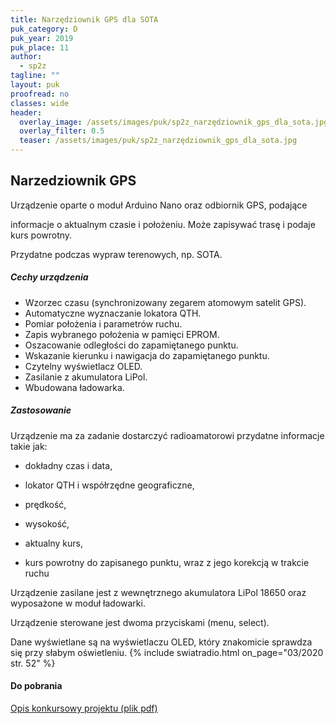 ```yaml
---
title: Narzędziownik GPS dla SOTA
puk_category: D
puk_year: 2019
puk_place: 11
author: 
  - sp2z
tagline: ""
layout: puk
proofread: no
classes: wide
header:
  overlay_image: /assets/images/puk/sp2z_narzędziownik_gps_dla_sota.jpg
  overlay_filter: 0.5
  teaser: /assets/images/puk/sp2z_narzędziownik_gps_dla_sota.jpg
---
```






 







Narzedziownik GPS
-----------------





 Urządzenie oparte o moduł Arduino Nano oraz odbiornik GPS, podające

 informacje o aktualnym czasie i położeniu. Może zapisywać trasę i podaje kurs powrotny.

 Przydatne podczas wypraw terenowych, np. SOTA.




##### Cechy urządzenia




* Wzorzec czasu (synchronizowany zegarem atomowym satelit GPS).
* Automatyczne wyznaczanie lokatora QTH.
* Pomiar położenia i parametrów ruchu.
* Zapis wybranego położenia w pamięci EPROM.
* Oszacowanie odległości do zapamiętanego punktu.
* Wskazanie kierunku i nawigacja do zapamiętanego punktu.
* Czytelny wyświetlacz OLED.
* Zasilanie z akumulatora LiPol.
* Wbudowana ładowarka.




##### Zastosowanie


Urządzenie ma za zadanie dostarczyć radioamatorowi przydatne informacje takie jak:



* dokładny czas i data,

 * lokator QTH i współrzędne geograficzne,

 * prędkość,

 * wysokość,

 * aktualny kurs,

 * kurs powrotny do zapisanego punktu, wraz z jego korekcją w trakcie ruchu









Urządzenie zasilane jest z wewnętrznego akumulatora LiPol 18650 oraz wyposażone w moduł ładowarki.

Urządzenie sterowane jest dwoma przyciskami (menu, select).

Dane wyświetlane są na wyświetlaczu OLED, który znakomicie sprawdza się przy słabym oświetleniu.
{% include swiatradio.html on_page="03/2020 str. 52" %}




#### Do pobrania

[Opis konkursowy projektu (plik pdf)](/assets/bin/SP2Z_NarzedziownikGPS.pdf)






 





 


